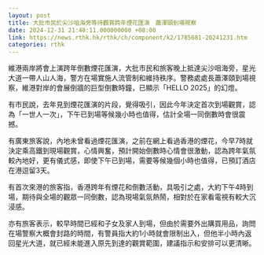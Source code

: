 ```yaml
---
layout: post
title: 大批市民於尖沙咀海旁等待觀賞跨年煙花匯演　蕭澤頤到場視察
date: 2024-12-31 21:48:11.000000000 +08:00
link: https://news.rthk.hk/rthk/ch/component/k2/1785681-20241231.htm
categories: rthk
---
```


維港兩岸將會上演跨年倒數煙花匯演，大批市民和旅客晚上抵達尖沙咀海旁，星光大道一帶人山人海，警方在場實施人流管制和維持秩序。警務處處長蕭澤頤到場視察，維港對岸的會展倒牆的巨型倒數時鐘，已顯示「HELLO 2025」的幻燈。

有市民說，去年見到煙花匯演的片段，覺得吸引，因此今年決定首次到場觀賞，認為「一世人一次」，下午已到場等候幾小時也值得，估計全場一同倒數時會很震撼。

有廣東旅客說，內地未曾看過煙花匯演，之前在網上看過香港的煙花，今早7時就決定乘高鐵到現場觀賞，心情興奮，預計開始倒數時心情會很激動，認為跨年氣氛較內地好，更有儀式感，即使下午已到場，需要等候幾個小時也值得，已預訂酒店在港逗留3天。

有首次來港的旅客指，香港跨年有煙花和倒數活動，具吸引之處，大約下午4時到場，期待與全場的觀眾一同倒數，認為現場氣氛熱鬧，相對於在家看電視有較大沉浸感。

亦有旅客表示，較早時間已經和子女及家人到場，但由於需要外出購買用品，詢問在場警察大概會封路的時間，有警員指大約1小時就會限制出入，但他半小時內返回星光大道，就已經未能進入原先到達的觀賞範圍，建議指示和安排可以更清晰。
